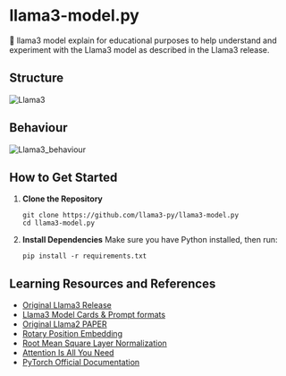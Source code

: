 # llama3-model.py
🚀 llama3 model explain for educational purposes to help understand and experiment with the Llama3 model as described in the Llama3 release.

## Structure 

![Llama3](https://github.com/llama3-py/llama3-model.py/assets/5700430/c5cd7482-2fb8-4503-a6fa-57bc9ac8aad1)

## Behaviour 

![Llama3_behaviour](https://github.com/llama3-py/llama3-model.py/assets/5700430/377ba33b-186b-417d-aee6-fdb2c2738082)


## How to Get Started

1. **Clone the Repository**
   ```
   git clone https://github.com/llama3-py/llama3-model.py
   cd llama3-model.py
   ```

2. **Install Dependencies**
   Make sure you have Python installed, then run:
   ```
   pip install -r requirements.txt
   ```

   
## Learning Resources and References 

- [Original Llama3 Release](https://ai.meta.com/blog/meta-llama-3/)
- [Llama3 Model Cards & Prompt formats](https://llama.meta.com/docs/model-cards-and-prompt-formats)
- [Original Llama2 PAPER](https://arxiv.org/abs/2307.09288)
- [Rotary Position Embedding](https://arxiv.org/abs/2104.09864)
- [Root Mean Square Layer Normalization](https://arxiv.org/abs/1910.07467)
- [Attention Is All You Need](https://arxiv.org/abs/1706.03762)
- [PyTorch Official Documentation](https://pytorch.org/docs/stable/index.html)

